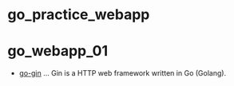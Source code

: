 # go_practice_webapp

# go_webapp_01

- [go-gin](https://github.com/gin-gonic/gin) ... Gin is a HTTP web framework written in Go (Golang).
